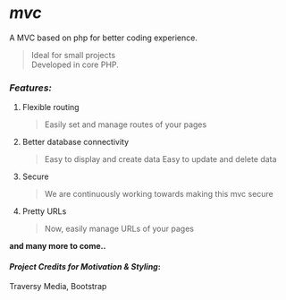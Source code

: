 # _mvc_
A MVC based on php for better coding experience.  
> Ideal for small projects  
> Developed in core PHP.

### _Features:_
1. Flexible routing
    > Easily set and manage routes of your pages
2. Better database connectivity  
    > Easy to display and create data
      Easy to update and delete data
3. Secure
    > We are continuously working towards making this mvc secure
4. Pretty URLs
    > Now, easily manage URLs of your pages

**and many more to come..**

#### _Project Credits for Motivation & Styling_:
Traversy Media, Bootstrap